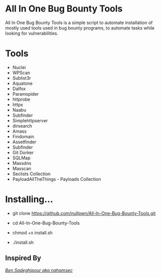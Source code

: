 # All In One Bug Bounty Tools

All In One Bug Bounty Tools is a simple script to automate installation of mostly used tools used in bug bounty programs, to automate tasks while looking for vulnerabilities.

# Tools

- Nuclei
- WPScan
- Sublist3r
- Aquatone
- Dalfox
- Paramspider
- httprobe
- httpx
- Naabu
- Subfinder
- Simplehttpserver
- dirsearch
- Amass
- Findomain
- Assetfinder
- Subfinder
- Git Dorker
- SQLMap
- Massdns
- Masscan
- Seclists Collection
- PayloadAllTheThings - Payloads Collection

# Installing...

 - git clone https://github.com/nullpwn/All-In-One-Bug-Bounty-Tools.git

 - cd All-In-One-Bug-Bounty-Tools

 - chmod +x install.sh 

 - ./install.sh

 ## Inspired By
*[Ben Sadeghipour aka nahamsec](https://github.com/nahamsec)*
